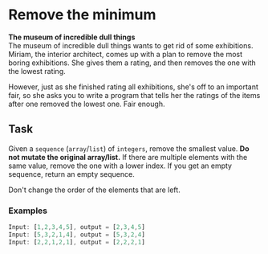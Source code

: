 # Remove the minimum
**The museum of incredible dull things**<br>
The museum of incredible dull things wants to get rid of some exhibitions.
Miriam, the interior architect, comes up with a plan to remove the most boring
exhibitions. She gives them a rating, and then removes the one with the lowest
rating.

However, just as she finished rating all exhibitions, she's off to an important
fair, so she asks you to write a program that tells her the ratings of the items
after one removed the lowest one. Fair enough.

## Task
Given a `sequence` (`array`/`list`) of `integers`, remove the smallest value.
**Do not mutate the original array/list.** If there are multiple elements with
the same value, remove the one with a lower index. If you get an empty sequence,
return an empty sequence.

Don't change the order of the elements that are left.

### Examples
```Typescript
Input: [1,2,3,4,5], output = [2,3,4,5]
Input: [5,3,2,1,4], output = [5,3,2,4]
Input: [2,2,1,2,1], output = [2,2,2,1]
```
